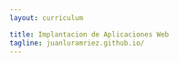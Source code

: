 ```yaml
---
layout: curriculum

title: Implantacion de Aplicaciones Web 
tagline: juanluramriez.github.io/
---
```


